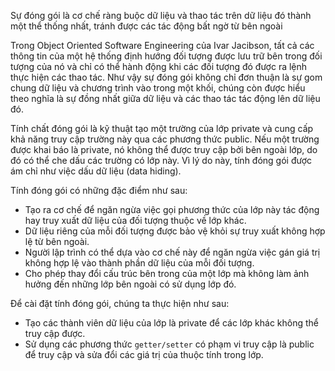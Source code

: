 Sự đóng gói là cơ chế ràng buộc dữ liệu và thao tác trên dữ liệu đó thành một thể thống nhất, tránh được các tác động bất ngờ từ bên ngoài  

Trong Object Oriented Software Engineering của Ivar Jacibson, tất cả các thông tin của một hệ thống định hướng đối tượng được lưu trữ bên trong đối tượng của nó và chỉ có thể hành động khi các đối tượng đó được ra lệnh thực hiện các thao tác. Như vậy sự đóng gói không chỉ đơn thuận là sự gom chung dữ liệu và chương trình vào trong một khối, chúng còn được hiểu theo nghĩa là sự đồng nhất giữa dữ liệu và các thao tác tác động lên dữ liệu đó.  

Tính chất đóng gói là kỹ thuật tạo một trường của lớp private và cung cấp khả năng truy cập trường này qua các phương thức public. Nếu một trường được khai báo là private, nó không thể được truy cập bởi bên ngoài lớp, do đó có thể che dấu các trường có lớp này. Vì lý do này, tính đóng gói được ám chỉ như việc dấu dữ liệu (data hiding).  

Tính đóng gói có những đặc điểm như sau:
- Tạo ra cơ chế để ngăn ngừa việc gọi phương thức của lớp này tác động hay truy xuất dữ liệu của đối tượng thuộc về lớp khác.
- Dữ liệu riêng của mỗi đối tượng được bảo vệ khỏi sự truy xuất không hợp lệ từ bên ngoài.
- Người lập trình có thể dựa vào cơ chế này để ngăn ngừa việc gán giá trị không hợp lệ vào thành phần dữ liệu của mỗi đối tượng.
- Cho phép thay đổi cấu trúc bên trong của một lớp mà không làm ảnh hưởng đến những lớp bên ngoài có sử dụng lớp đó.

Để cài đặt tính đóng gói, chúng ta thực hiện như sau:
- Tạo các thành viên dữ liệu của lớp là private để các lớp khác không thể truy cập được.
- Sử dụng các phương thức `getter/setter` có phạm vi truy cập là public để truy cập và sửa đổi các giá trị của thuộc tính trong lớp.
